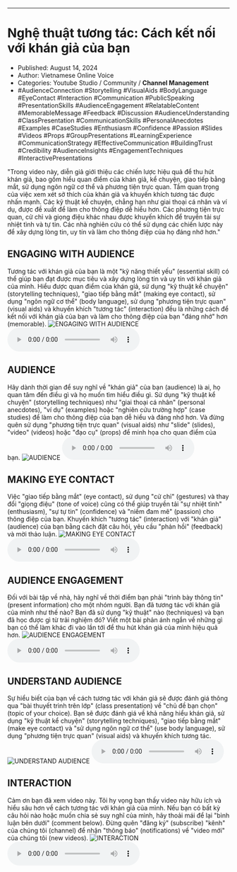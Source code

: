 
---

# Nghệ thuật tương tác: Cách kết nối với khán giả của bạn

- Published: August 14, 2024
- Author: Vietnamese Online Voice
- Categories: Youtube Studio / Community / **Channel Management**
- #AudienceConnection #Storytelling #VisualAids #BodyLanguage #EyeContact #Interaction #Communication #PublicSpeaking #PresentationSkills #AudienceEngagement #RelatableContent #MemorableMessage #Feedback #Discussion #AudienceUnderstanding #ClassPresentation #CommunicationSkills #PersonalAnecdotes #Examples #CaseStudies #Enthusiasm #Confidence #Passion #Slides #Videos #Props #GroupPresentations #LearningExperience #CommunicationStrategy #EffectiveCommunication #BuildingTrust #Credibility #AudienceInsights #EngagementTechniques #InteractivePresentations

"Trong video này, diễn giả giới thiệu các chiến lược hiệu quả để thu hút khán giả, bao gồm hiểu quan điểm của khán giả, kể chuyện, giao tiếp bằng mắt, sử dụng ngôn ngữ cơ thể và phương tiện trực quan. Tầm quan trọng của việc xem xét sở thích của khán giả và khuyến khích tương tác được nhấn mạnh. Các kỹ thuật kể chuyện, chẳng hạn như giai thoại cá nhân và ví dụ, được đề xuất để làm cho thông điệp dễ hiểu hơn. Các phương tiện trực quan, cử chỉ và giọng điệu khác nhau được khuyến khích để truyền tải sự nhiệt tình và tự tin. Các nhà nghiên cứu có thể sử dụng các chiến lược này để xây dựng lòng tin, uy tín và làm cho thông điệp của họ đáng nhớ hơn."


## ENGAGING WITH AUDIENCE

Tương tác với khán giả của bạn là một "kỹ năng thiết yếu" (essential skill) có thể giúp bạn đạt được mục tiêu và xây dựng lòng tin và uy tín với khán giả của mình. Hiểu được quan điểm của khán giả, sử dụng "kỹ thuật kể chuyện" (storytelling techniques), "giao tiếp bằng mắt" (making eye contact), sử dụng "ngôn ngữ cơ thể" (body language), sử dụng "phương tiện trực quan" (visual aids) và khuyến khích "tương tác" (interaction) đều là những cách để kết nối với khán giả của bạn và làm cho thông điệp của bạn "đáng nhớ" hơn (memorable).
![ENGAGING WITH AUDIENCE](https://http-archiver-apis-production-80.schnworks.com/storage/images/transitions/2024-08-14/transition--12708924645-Montserrat-SemiBold-303F9F.jpg)
<audio controls>
    <source src="https://http-archiver-apis-production-80.schnworks.com/storage/storage/audio/file-7920195292.mp3" type="audio/mpeg">
</audio>



## AUDIENCE

Hãy dành thời gian để suy nghĩ về "khán giả" của bạn (audience) là ai, họ quan tâm đến điều gì và họ muốn tìm hiểu điều gì. Sử dụng "kỹ thuật kể chuyện" (storytelling techniques) như "giai thoại cá nhân" (personal anecdotes), "ví dụ" (examples) hoặc "nghiên cứu trường hợp" (case studies) để làm cho thông điệp của bạn dễ hiểu và đáng nhớ hơn. Và đừng quên sử dụng "phương tiện trực quan" (visual aids) như "slide" (slides), "video" (videos) hoặc "đạo cụ" (props) để minh họa cho quan điểm của bạn.
![AUDIENCE](https://http-archiver-apis-production-80.schnworks.com/storage/images/transitions/2024-08-14/transition--23262615016-Montserrat-Black-9C27B0.jpg)
<audio controls>
    <source src="https://http-archiver-apis-production-80.schnworks.com/storage/storage/audio/file-8172469753.mp3" type="audio/mpeg">
</audio>



## MAKING EYE CONTACT

Việc "giao tiếp bằng mắt" (eye contact), sử dụng "cử chỉ" (gestures) và thay đổi "giọng điệu" (tone of voice) cũng có thể giúp truyền tải "sự nhiệt tình" (enthusiasm), "sự tự tin" (confidence) và "niềm đam mê" (passion) cho thông điệp của bạn. Khuyến khích "tương tác" (interaction) với "khán giả" (audience) của bạn bằng cách đặt câu hỏi, yêu cầu "phản hồi" (feedback) và mời thảo luận.
![MAKING EYE CONTACT](https://http-archiver-apis-production-80.schnworks.com/storage/images/transitions/2024-08-14/transition-14594819488-Montserrat-ExtraBold-004895.jpg)
<audio controls>
    <source src="https://http-archiver-apis-production-80.schnworks.com/storage/storage/audio/file-22082893505.mp3" type="audio/mpeg">
</audio>



## AUDIENCE ENGAGEMENT

Đối với bài tập về nhà, hãy nghĩ về thời điểm bạn phải "trình bày thông tin" (present information) cho một nhóm người. Bạn đã tương tác với khán giả của mình như thế nào? Bạn đã sử dụng "kỹ thuật" nào (techniques) và bạn đã học được gì từ trải nghiệm đó? Viết một bài phản ánh ngắn về những gì bạn có thể làm khác đi vào lần tới để thu hút khán giả của mình hiệu quả hơn.
![AUDIENCE ENGAGEMENT](https://http-archiver-apis-production-80.schnworks.com/storage/images/transitions/2024-08-14/transition--42960335276-Montserrat-ExtraBold-4A148C.jpg)
<audio controls>
    <source src="https://http-archiver-apis-production-80.schnworks.com/storage/storage/audio/file-13412512610.mp3" type="audio/mpeg">
</audio>



## UNDERSTAND AUDIENCE

Sự hiểu biết của bạn về cách tương tác với khán giả sẽ được đánh giá thông qua "bài thuyết trình trên lớp" (class presentation) về "chủ đề bạn chọn" (topic of your choice). Bạn sẽ được đánh giá về khả năng hiểu khán giả, sử dụng "kỹ thuật kể chuyện" (storytelling techniques), "giao tiếp bằng mắt" (make eye contact) và "sử dụng ngôn ngữ cơ thể" (use body language), sử dụng "phương tiện trực quan" (visual aids) và khuyến khích tương tác.
![UNDERSTAND AUDIENCE](https://http-archiver-apis-production-80.schnworks.com/storage/images/transitions/2024-08-14/transition--4457557814-Montserrat-Bold-4A148C.jpg)
<audio controls>
    <source src="https://http-archiver-apis-production-80.schnworks.com/storage/storage/audio/file-10367624442.mp3" type="audio/mpeg">
</audio>



## INTERACTION

Cảm ơn bạn đã xem video này. Tôi hy vọng bạn thấy video này hữu ích và hiểu sâu hơn về cách tương tác với khán giả của mình. Nếu bạn có bất kỳ câu hỏi nào hoặc muốn chia sẻ suy nghĩ của mình, hãy thoải mái để lại "bình luận bên dưới" (comment below). Đừng quên "đăng ký" (subscribe) "kênh" của chúng tôi (channel) để nhận "thông báo" (notifications) về "video mới" của chúng tôi (new videos).
![INTERACTION](https://http-archiver-apis-production-80.schnworks.com/storage/images/transitions/2024-08-14/transition--10258112242-Montserrat-Regular-1A237E.jpg)
<audio controls>
    <source src="https://http-archiver-apis-production-80.schnworks.com/storage/storage/audio/file-29232065252.mp3" type="audio/mpeg">
</audio>

